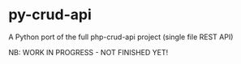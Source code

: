 # py-crud-api

A Python port of the full php-crud-api project (single file REST API)

NB: WORK IN PROGRESS - NOT FINISHED YET!
